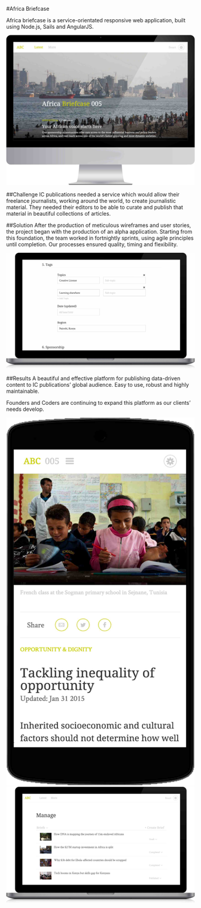 #Africa Briefcase

Africa briefcase is a service-orientated responsive web application, built using Node.js, Sails and AngularJS.

<p class="center"><img class="abc-desktop" src="../assets/abc-desktop.jpg"></p>

##Challenge
IC publications needed a service which would allow their freelance journalists, working around the world, to create journalistic material. They needed their editors to be able to curate and publish that material in beautiful collections of articles.

##Solution
After the production of meticulous wireframes and user stories, the project began with the production of an alpha application. Starting from this foundation, the team worked in fortnightly sprints, using agile principles until completion. Our processes ensured quality, timing and flexibility.

<p class="center">
	<img class="abc-laptop" src="../assets/abc-laptop-content.jpg">
</p>

##Results
A beautiful and effective platform for publishing data-driven content to IC publications’ global audience. Easy to use, robust and highly maintainable. 

Founders and Coders are continuing to expand this platform as our clients’ needs develop.

<p class="center">
	<img class="abc-mobile" src="../assets/abc-mobile.jpg">
	<img class="abc-laptop" src="../assets/abc-laptop.jpg">
</p>
